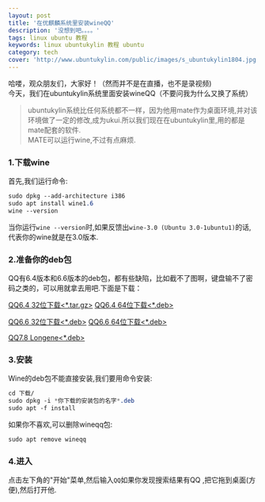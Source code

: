 ```yaml
---
layout: post
title: '在优麒麟系统里安装wineQQ'
description: '没想到吧。。。。'
tags: linux ubuntu 教程
keywords: linux ubuntukylin 教程 ubuntu
category: tech
cover: 'http://www.ubuntukylin.com/public/images/s_ubuntukylin1804.jpg'
---
```

哈喽，观众朋友们，大家好！（然而并不是在直播，也不是录视频)  
今天，我们在ubuntukylin系统里面安装wineQQ（不要问我为什么又换了系统）  
> ubuntukylin系统比任何系统都不一样，因为他用mate作为桌面环境,并对该环境做了一定的修改,成为ukui.所以我们现在在ubuntukylin里,用的都是mate配套的软件.  
MATE可以运行wine,不过有点麻烦.  
  
### 1.下载wine
首先,我们运行命令:
```css
sudo dpkg --add-architecture i386
sudo apt install wine1.6
wine --version
```
当你运行`wine --version`时,如果反馈出`wine-3.0 (Ubuntu 3.0-1ubuntu1)`的话,代表你的wine就是在3.0版本.  
  
### 2.准备你的deb包
QQ有6.4版本和6.6版本的deb包，都有些缺陷，比如截不了图啊，键盘输不了密码之类的，可以用就拿去用吧.下面是下载：  
  
[QQ6.4 32位下载<*.tar.gz>](http://pan.baidu.com/s/1eQgU5xS)
[QQ6.4 64位下载<*.deb>](http://pan.baidu.com/s/1mggLMB2)
  
[QQ6.6 32位下载<*.deb>](http://pan.baidu.com/s/1qWt4WUC)
[QQ6.6 64位下载<*.deb>](http://pan.baidu.com/s/1sjnxtyl)
  
[QQ7.8 Longene<*.deb>](http://www.longene.org/download/WineQQ7.8-20151109-Longene.deb)
  
### 3.安装
Wine的deb包不能直接安装,我们要用命令安装:
```css
cd 下载/
sudo dpkg -i *你下载的安装包的名字*.deb
sudo apt -f install
```
如果你不喜欢,可以删除wineqq包:
```css
sudo apt remove wineqq
```
### 4.进入

点击左下角的"开始"菜单,然后输入`QQ`如果你发现搜索结果有QQ ,把它拖到桌面(方便),然后打开他.  

